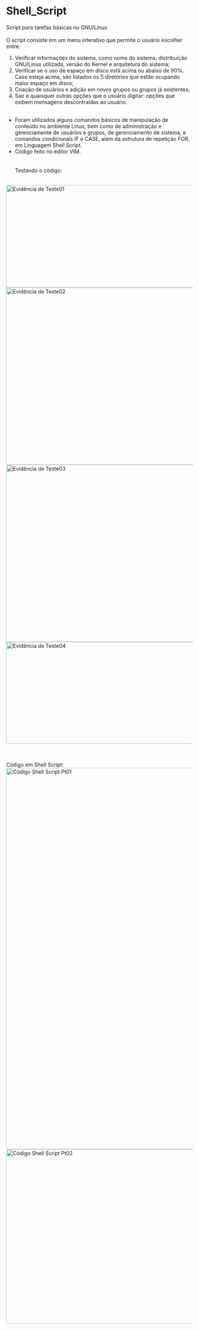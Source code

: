 # Shell_Script
Script para tarefas básicas no GNU/Linux
<br><br>
O script consiste em um menu interativo que permite o usuário escolher entre:
1) Verificar informações do sistema, como nome do sistema, distribuição GNU/Linux utilizada, versão do Kernel e arquitetura do sistema;
2) Verificar se o uso de espaço em disco está acima ou abaixo de 90%. Caso esteja acima, são listados os 5 diretórios que estão ocupando maior espaço em disco;
3) Criação de usuários e adição em novos grupos ou grupos já existentes;
4) Sair e quaisquer outras opções que o usuário digitar: opções que exibem mensagens descontraídas ao usuário.
<br><br>
- Foram utilizados alguns comandos básicos de manipulação de conteúdo no ambiente Linux, bem como de administração e gerenciamente de usuários e grupos, de gerenciamento de sistema, e comandos condicionais IF e CASE, além da estrutura de repetição FOR, em Linguagem Shell Script.
- Código feito no editor VIM.
<br><br>  
Testando o código:
<br><br>
<img src="https://github.com/Patty-Sato/Shell_Script/assets/149587063/ab0658df-ffe5-490d-8939-18874cdc57d9" alt="Evidência de Teste01" width=750 height=276>
<br>
<img src="https://github.com/Patty-Sato/Shell_Script/assets/149587063/cf07b51c-884d-449a-be2a-681c63d69de6" alt="Evidência de Teste02" width=900 height=477>
<br>
<img src="https://github.com/Patty-Sato/Shell_Script/assets/149587063/593da6c5-7221-4aa7-80e7-a63bc63c5332" alt="Evidência de Teste03" width=900 height=477>
<br>
<img src="https://github.com/Patty-Sato/Shell_Script/assets/149587063/5b39ab8b-d743-45ee-b7da-eeebdac9e1c7" alt="Evidência de Teste04" width=750 height=274>

<br><br>
Código em Shell Script:
<br>
<img src="https://github.com/Patty-Sato/Shell_Script/assets/149587063/5678abc4-4e17-446c-9008-bae5e77012e9" alt="Código Shell Script Pt01" width=800 height=1027>
<br>
<img src="https://github.com/Patty-Sato/Shell_Script/assets/149587063/a1e0541c-f5a6-4fb4-84e8-89e74b5f5101" alt="Código Shell Script Pt02" width=800 height=470>
